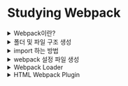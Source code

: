 # Studying Webpack

<details>
<summary>Webpack이란?</summary>

### 웹팩이란 무엇인가?
- 웹팩은 오픈 소스 자바스크립트 모듈 번들러로써 여러개로 나누어져 있는 파일들을 하나의 자바스크립트 코드로 압축하고 최적화하는 라이브러리이다.

#### 웹팩의 장점은?
- 여러 파일의 자바스크립트 코드를 압축하여 최적화할 수 있기 때문에 로딩에 대한 네트워크 비용을 줄일 수 있다.
- 모듈 단위로 개발이 가능하여, 가독성과 유지보수가 쉽다.
- 많은 자바스크립트 파일과 module, sass 파일이든지 이미지 에셋들을 배포를 위한 정적인 에셋들로 만들어 준다.
![Alt text](image.png)

#### Create-React-App 패키지를 이용하면
- 리액트를 설치할 때 내부에서 이미 웹팩을 사용해서 Development Environment 개발 환경을 생성한다.
- 그래서 리액트를 사용할 때 아무런 설정없이 다른 파일에 있는 함수를 import하고 이미지를 사용할 수 있고 CSS 그리고 소스 코드를 적용하면 바로 반영이 되는 등의 효과를 가져올 수 있다.
  - SnowPack and Parser와 같은 대체제도 있음

#### 이번 프로젝트에서는 
- Create-React-App을 이용하지 않고 웹팩을 처음부터 이용해서 개발환경을 만들어 보자

![Alt text](image-1.png)
- Entry
  - 의존성 그래프의 시작점을 웹팩에서는 엔트리(Entry)라고 한다.
  - 웹팩은 엔트리를 통해서 필요한 모듈을 로딩하고 하나의 파일로 묶는다.
  - 여러 개의 엔트리가 존재할 수 있다.
- Output
  - 엔트리에 설정한 자바스크립트 파일을 시작으로 하나로 묶는다.
  - 그 후 번들된 결과물을 처리할 위치를 output에 기록한다.
- Loader
  - 웹팩은 오직 JavaScript와 Json만 이해할 수 있다.
  - 로더는 다른 Type의 파일(img, font, stylesheet 등)을 웹팩이 이해하고 처리 가능한 모듈로 변환시키는 작업을 한다.
- Plugin
  - 로더가 파일 단위로 처리하는 반면 플러그인은 번들된 결과물을 처리한다.
  - 로더가 변환하는 동안 플러그인은 bundle optimization, asset management and injection of environment 같은 일을 진행할 수 있다.
- Module
  - 프로그램을 구성하는 구성 요소의 일부 관련된 데이터와 함수들이 묶여서 모듈을 형성하고 파일 단위로 나뉘는 것이 일반적이다.
  - 모듈화 프로그래밍은 기능별로 파일을 나눠가며 프로그래밍을 하는 것으로 유지보수가 쉽다는 장점이 있다.


### Babel이란 무엇인가?
- 최신 자바스크립트 문법을 지원하지 않는 브라우저들을 위해서 최신 자바스크립트 문법을 구형 브라우저에서도 돌 수 있게 변환 시켜주는 라이브러리

```javascript
// Babel Input: ES6(ES2015) arrow function
[1,2,3].map((n) => n+1);

// Babel Output: ES5 equivalent
[1,2,3].map(function(n) {
    return n+1;
})
```

</details>

<details>
<summary>폴더 및 파일 구조 생성</summary>
![Alt text](image-2.png)

#### dist
- src에 들어 있는 코드들이 배포를 위해서 정적인 에셋들로 모이게 되는 공간이다.
- react를 사용할 때는 npm run build 명령어를 사용해서 나오는 폴더와 같은 공간이다.
- 결국은 dist에 있는 파일을 이용해서 화면에 UI나 기능들이 보이게 된다.

#### src
- 애플리케이션을 위해 작성해야하는 코드는 이 source 폴더 안으로 들어간다.

![Alt text](image-3.png)

#### Live Server 확장 프로그램으로 브라우저로 실행하기
![Alt text](image-4.png)
> 나중에는 live server 없이 webpack을 이용해서 실행을 해줍니다.


</details>

<details>
<summary>import 하는 방법</summary>

> webpack 설치 없이 함수나 클래스 등을 import하게 되면 다음과 같은 에러가 발생하게 된다.
> ![Alt text](image-5.png)

### 위 문제를 해결하기 위해 webpack 설치
```bash
npm init -y

npm i -D webpack webpack-cli

npm run build
```
</details>

<details>
<summary>webpack 설정 파일 생성</summary>

### webpack.config.js
- 파일이나 디렉터리의 경로를 다룰 때 Node.js에서 있는 path 모듈을 사용할 수 있다.
- path 모듈은 node.js에 내장되어 있기 때문에 별도의 라이브러리 설치 없이 바로 불러와서 사용할 수 있다.
- resolve()를 이용해서 경로를 만들 수 있다.
  - ex) path.resolve("Users", "john", "index.html") => 'Users/john/index.html'
</details>

<details>
<summary>Webpack Loader</summary>

> 로더(loader)는 웹팩이 웹 애플리케이션을 해석할 때 자바스크립트 파일이 아닌 웹 자원(HTML, CSS, Image, 폰트 등)들을 변환할 수 있도록 도와주는 속성이다.

```bash
npm i -D css-loader style-loader sass sass-loader
```

### [Styling](https://webpack.kr/loaders/#styling)
- [style-loader](https://webpack.kr/loaders/style-loader)는 DOM에 스타일로 모듈 내보내기를 추가한다.
- [css-loader](https://webpack.kr/loaders/css-loader)는 리졸브된 가져오기로 CSS 파일을 로드하고 CSS 코드를 반환한다.
- [less-loader](https://webpack.kr/loaders/less-loader)는 LESS 파일을 로드하고 컴파일한다.
- [sass-loader](https://webpack.kr/loaders/sass-loader)는 SASS/SCSS 파일을 로드하고 컴파일한다.
- [postcss-loader](https://webpack.kr/loaders/postcss-loader)는 [PostCSS](https://postcss.org/)를 사용해 CSS/SSS 파일을 로드하고 변환한다.
- [stylus-loader](https://webpack.kr/loaders/stylus-loader/)는 Styleus 파일을 로드하고 컴파일한다.

![Alt text](image-6.png)
</details>

<details>
<summary>HTML Webpack Plugin</summary>

### PlugIn
- 웹팩은 로더와 플러그인의 확장 기능이 있다.
- 웹팩의 플러그인은 로더가 할 수 없는 다른 작업을 수행할 목적으로 제공된다.
- 로더는 모듈을 output으로 만들어가는 과정에서 사용한다.
- 플러그인은 webpack으로 변환한 파일에 추가적인 기능을 더하고 싶을 때 사용한다. (최종적인 결과물을 변형시킨다.)
- 플러그인은 웹팩의 기본적인 동작에 추가적인 기능을 제공하는 속성이다.

### HTML Webpack [Plugin](https://webpack.js.org/plugins/) 종류
- HtmlWebpackPlugin : webpack 번들을 제공하는 HTML 파일 생성을 단순화한다.
- CleanWebpackPlugin : 빌드 이전의 결과물을 제거한다.
- MiniCssExtractPlugin : CSS가 필요한 JS 파일별로 CSS 파일을 생성한다.

#### HTML Webpack Plugin
- HtmlWebPackPlugin은 웹팩이 HTML 파일을 읽어서 html 파일을 빌드할 수 있게 해 준다.
```bash
npm i -D html-webpack-plugin
```
![Alt text](image-7.png)
- 플러그인을 다양한 용도로 Configuration에서 여러 번 사용할 수 있으므로 new 연산자로 호출하여 플러그인의 인스턴스를 생성해서 사용한다.

![Alt text](image-8.png)
- 이제는 template에 있는 src/index.html에 있는 소스코드가 filename에 있는 dist/index.html로 만들어진다.

</details>